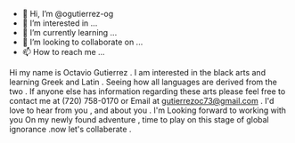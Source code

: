- 👋 Hi, I’m @ogutierrez-og
- 👀 I’m interested in ...
- 🌱 I’m currently learning ...
- 💞️ I’m looking to collaborate on ...
- 📫 How to reach me ...

<!---
ogutierrez-og/ogutierrez-og is a ✨ special ✨ repository because its `README.md` (this file) appears on your GitHub profile.
You can click the Preview link to take a look at your changes.
--->
Hi my name is Octavio Gutierrez . I am interested in the black arts and learning  Greek and Latin . Seeing how all languages are derived from the two . If anyone else has information regarding these arts please feel free to contact me at (720) 758-0170 or Email at gutierrezoc73@gmail.com . I'd love to hear from you , and about you . I'm Looking forward to working with you On my newly found adventure , time to play on this stage of global ignorance .now let's collaberate .
